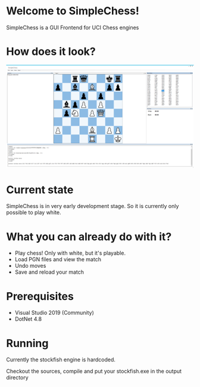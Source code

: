# Welcome to SimpleChess!

SimpleChess is a GUI Frontend for UCI Chess engines

# How does it look?

![Screenshot](./ChessGUI/images/screenshot.png)

# Current state

SimpleChess is in very early development stage. So it is currently only possible to play white. 

# What you can already do with it?
- Play chess! Only with white, but it's playable.
- Load PGN files and view the match
- Undo moves
- Save and reload your match

# Prerequisites

- Visual Studio 2019 (Community)
- DotNet 4.8 

# Running
Currently the stockfish engine is hardcoded.

Checkout the sources, compile and put your stockfish.exe in the output directory
